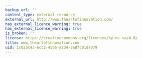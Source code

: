 ```yaml
---
backup_url: ''
content_type: external-resource
external_url: http://www.theartofinnovation.com/
has_external_licence_warning: true
has_external_license_warning: true
is_broken: ''
license: https://creativecommons.org/licenses/by-nc-sa/4.0/
title: www.theartofinnovation.com
uid: 1c025c43-6cc2-45b5-a234-3adfc01d7079
---
```

